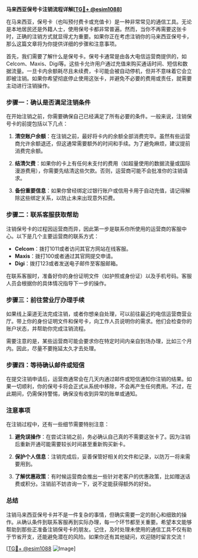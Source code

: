 **马来西亚保号卡注销流程详解[[TG💪+ @esim1088](https://t.me/s/esim1088)]**

在马来西亚，保号卡（也叫预付费卡或充值卡）是一种非常常见的通信工具。无论是本地居民还是外籍人士，使用保号卡都非常普遍。然而，当你不再需要这张卡时，正确的注销方式就显得尤为重要。如果你正在考虑注销你的马来西亚保号卡，那么这篇文章将为你提供详细的步骤和注意事项。

首先，我们需要了解什么是保号卡。保号卡通常是由各大电信运营商提供的，如Celcom、Maxis、Digi等。这些卡允许用户通过充值来购买通话时间、短信和数据流量。一旦卡内余额耗尽且未续费，卡可能会被自动停机，但并不意味着它会立即被注销。如果你希望彻底停止使用这张卡，并避免不必要的费用或责任，就需要主动进行注销操作。

### 步骤一：确认是否满足注销条件

在开始注销之前，你需要确保自己已经满足了所有必要的条件。一般来说，注销保号卡的前提包括以下几点：

1. **清空账户余额**：在注销之前，最好将卡内的余额全部消费完毕。虽然有些运营商允许余额退还，但这通常需要额外的时间和手续。为了避免麻烦，建议提前消费完余额。
   
2. **结清欠费**：如果你的卡上有任何未支付的费用（如超量使用的数据流量或国际漫游费用），你需要先结清这些欠款。否则，运营商可能不会批准你的注销请求。

3. **备份重要信息**：如果你曾经绑定过银行账户或信用卡用于自动充值，请记得解除这些绑定关系，以防止未来出现意外扣费。

### 步骤二：联系客服获取帮助

注销保号卡的过程因运营商而异，因此第一步是联系你所使用的运营商的客服中心。以下是几个主要运营商的联系方式：

- **Celcom**：拨打1011或者访问其官方网站在线客服。
- **Maxis**：拨打100或者通过其官网提交申请。
- **Digi**：拨打123或者发送电子邮件至客服邮箱。

在联系客服时，准备好你的身份证明文件（如护照或身份证）以及手机号码。客服人员会根据你的具体情况指导下一步的操作。

### 步骤三：前往营业厅办理手续

如果线上渠道无法完成注销，或者你想亲自处理，可以前往最近的电信运营商营业厅。带上你的身份证明文件和保号卡，向工作人员说明你的需求。他们会检查你的账户状态，并帮助你完成注销流程。

需要注意的是，某些运营商可能会要求你在特定时间内亲自到场办理，比如三个月内。因此，尽量不要拖延太久才去处理。

### 步骤四：等待确认邮件或短信

在提交注销申请后，运营商通常会在几天内通过邮件或短信通知你注销的结果。如果一切顺利，你的保号卡将会正式从系统中移除，不会再产生任何费用。不过，在此期间，仍需保持警惕，确保没有收到异常的账单或通知。

### 注意事项

在注销过程中，还有一些细节需要特别注意：

1. **避免误操作**：在尝试注销之前，务必确认自己真的不需要这张卡了。因为注销后重新开通可能需要较长时间甚至重新购买新卡。
   
2. **保护个人信息**：注销完成后，妥善保管好相关的文件和记录，以防万一将来需要用到。

3. **了解优惠政策**：有时候运营商会推出一些针对老客户的优惠政策，比如赠送话费或积分。注销前不妨咨询一下，说不定能获得额外的好处。

### 总结

注销马来西亚保号卡并不是一件复杂的事情，但确实需要一定的耐心和细致的操作。从确认条件到联系客服再到实际办理，每一个环节都至关重要。希望本文能够帮助到那些正准备注销保号卡的朋友。记住，及时处理未使用的通信工具不仅有助于节省开支，还能避免潜在的风险。如果你还有其他疑问，欢迎随时留言交流！

[[TG💪+ @esim1088](https://t.me/s/esim1088) ![Image](https://i.postimg.cc/4NQfJmqS/Snipaste-2025-05-13-00-14-12.png)]